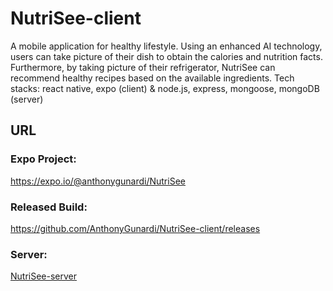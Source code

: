 # NutriSee-client
A mobile application for healthy lifestyle. Using an enhanced AI technology, users can take picture of their dish to obtain the calories and nutrition facts. Furthermore, by taking picture of their refrigerator, NutriSee can recommend healthy recipes based on the available ingredients.
Tech stacks: react native, expo (client) & node.js, express, mongoose, mongoDB (server)


## URL

### Expo Project:
https://expo.io/@anthonygunardi/NutriSee

### Released Build:
https://github.com/AnthonyGunardi/NutriSee-client/releases

### Server:
[NutriSee-server](https://github.com/AnthonyGunardi/NutriSee-server)
